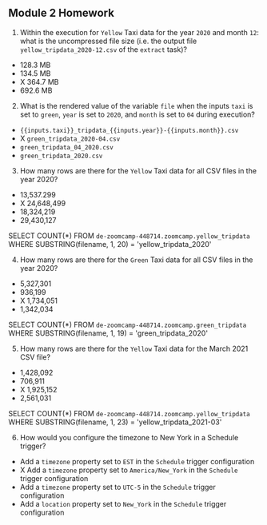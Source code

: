 ## Module 2 Homework

1) Within the execution for `Yellow` Taxi data for the year `2020` and month `12`: what is the uncompressed file size (i.e. the output file `yellow_tripdata_2020-12.csv` of the `extract` task)?
- 128.3 MB
- 134.5 MB
- X 364.7 MB
- 692.6 MB

2) What is the rendered value of the variable `file` when the inputs `taxi` is set to `green`, `year` is set to `2020`, and `month` is set to `04` during execution?
- `{{inputs.taxi}}_tripdata_{{inputs.year}}-{{inputs.month}}.csv` 
- X `green_tripdata_2020-04.csv`
- `green_tripdata_04_2020.csv`
- `green_tripdata_2020.csv`

3) How many rows are there for the `Yellow` Taxi data for all CSV files in the year 2020?
- 13,537.299
- X 24,648,499
- 18,324,219
- 29,430,127

SELECT COUNT(*)
FROM `de-zoomcamp-448714.zoomcamp.yellow_tripdata` 
WHERE SUBSTRING(filename, 1, 20) = 'yellow_tripdata_2020'

4) How many rows are there for the `Green` Taxi data for all CSV files in the year 2020?
- 5,327,301
- 936,199
- X 1,734,051
- 1,342,034

SELECT COUNT(*)
FROM `de-zoomcamp-448714.zoomcamp.green_tripdata` 
WHERE SUBSTRING(filename, 1, 19) = 'green_tripdata_2020'

5) How many rows are there for the `Yellow` Taxi data for the March 2021 CSV file?
- 1,428,092
- 706,911
- X 1,925,152
- 2,561,031

SELECT COUNT(*)
FROM `de-zoomcamp-448714.zoomcamp.yellow_tripdata` 
WHERE SUBSTRING(filename, 1, 23) = 'yellow_tripdata_2021-03'

6) How would you configure the timezone to New York in a Schedule trigger?
- Add a `timezone` property set to `EST` in the `Schedule` trigger configuration  
- X Add a `timezone` property set to `America/New_York` in the `Schedule` trigger configuration
- Add a `timezone` property set to `UTC-5` in the `Schedule` trigger configuration
- Add a `location` property set to `New_York` in the `Schedule` trigger configuration  

